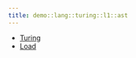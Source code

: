```yaml
---
title: demo::lang::turing::l1::ast
---
```



   * [Turing](../../../../../../Library/demo/lang/turing/l1/ast/Turing.md)
   * [Load](../../../../../../Library/demo/lang/turing/l1/ast/Load.md)